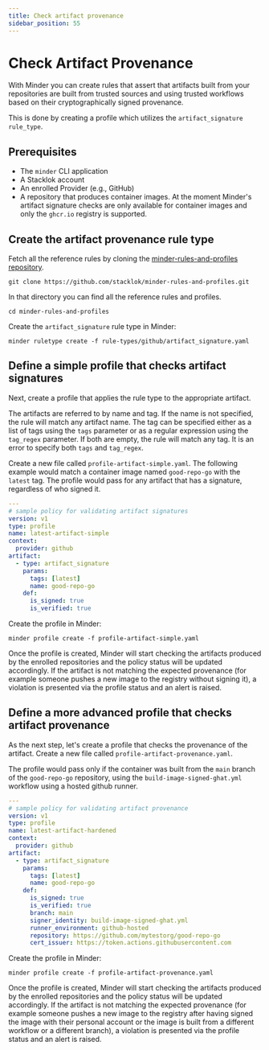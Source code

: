```yaml
---
title: Check artifact provenance
sidebar_position: 55
---
```


# Check Artifact Provenance

With Minder you can create rules that assert that artifacts built from your
repositories are built from trusted sources and using trusted workflows based
on their cryptographically signed provenance.

This is done by creating a profile which utilizes the `artifact_signature`
`rule_type`. 

## Prerequisites

* The `minder` CLI application
* A Stacklok account
* An enrolled Provider (e.g., GitHub)
* A repository that produces container images. At the moment Minder's artifact signature checks are only available for container images and only the `ghcr.io` registry is supported.

## Create the artifact provenance rule type

Fetch all the reference rules by cloning the [minder-rules-and-profiles repository](https://github.com/stacklok/minder-rules-and-profiles).

```
git clone https://github.com/stacklok/minder-rules-and-profiles.git
```

In that directory you can find all the reference rules and profiles.
```
cd minder-rules-and-profiles
```

Create the `artifact_signature` rule type in Minder:
```
minder ruletype create -f rule-types/github/artifact_signature.yaml
```

## Define a simple profile that checks artifact signatures

Next, create a profile that applies the rule type to the appropriate artifact.

The artifacts are referred to by name and tag. If the name is not specified,
the rule will match any artifact name. The tag can be specified either as a list
of tags using the `tags` parameter or as a regular expression using the `tag_regex`
parameter. If both are empty, the rule will match any tag. It is an error to specify
both `tags` and `tag_regex`.

Create a new file called `profile-artifact-simple.yaml`. The following example would match a container
image named `good-repo-go` with the `latest` tag. The profile would pass for any artifact that
has a signature, regardless of who signed it.

```yaml
---
# sample policy for validating artifact signatures
version: v1
type: profile
name: latest-artifact-simple
context:
  provider: github
artifact:
  - type: artifact_signature
    params:
      tags: [latest]
      name: good-repo-go
    def:
      is_signed: true
      is_verified: true
```

Create the profile in Minder:
```
minder profile create -f profile-artifact-simple.yaml
```

Once the profile is created, Minder will start checking the artifacts produced by the enrolled repositories
and the policy status will be updated accordingly. If the artifact is not matching the expected provenance
(for example someone pushes a new image to the registry without signing it), a
violation is presented via the profile status and an alert is raised.

## Define a more advanced profile that checks artifact provenance
As the next step, let's create a profile that checks the provenance of the artifact.
Create a new file called `profile-artifact-provenance.yaml`.

The profile would pass only if the container was
built from the `main` branch of the `good-repo-go` repository, using the `build-image-signed-ghat.yml`
workflow using a hosted github runner.

```yaml
---
# sample policy for validating artifact provenance
version: v1
type: profile
name: latest-artifact-hardened
context:
  provider: github
artifact:
  - type: artifact_signature
    params:
      tags: [latest]
      name: good-repo-go
    def:
      is_signed: true
      is_verified: true
      branch: main
      signer_identity: build-image-signed-ghat.yml
      runner_environment: github-hosted
      repository: https://github.com/mytestorg/good-repo-go
      cert_issuer: https://token.actions.githubusercontent.com
```

Create the profile in Minder:
```
minder profile create -f profile-artifact-provenance.yaml
```

Once the profile is created, Minder will start checking the artifacts produced
by the enrolled repositories and the policy status will be updated
accordingly. If the artifact is not matching the expected provenance (for
example someone pushes a new image to the registry after having signed the
image with their personal account or the image is built from a different
workflow or a different branch), a violation is presented via the profile
status and an alert is raised.

